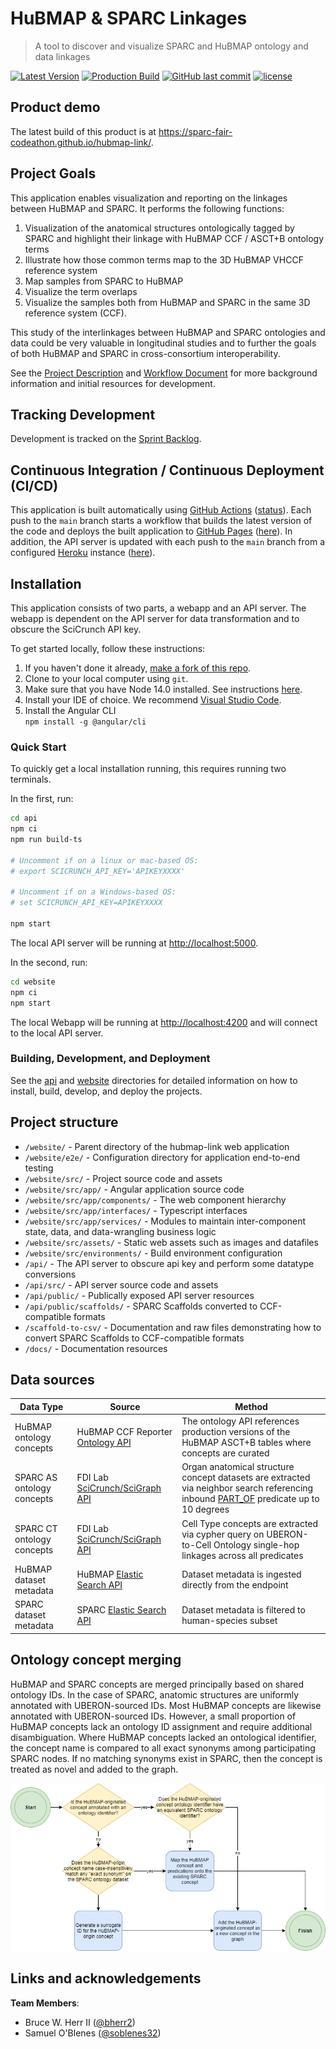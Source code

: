 # HuBMAP & SPARC Linkages

> A tool to discover and visualize SPARC and HuBMAP ontology and data linkages

[![Latest Version](https://img.shields.io/badge/Production%20Site-Live-brightgreen)](https://sparc-fair-codeathon.github.io/hubmap-link/)
[![Production Build](https://github.com/SPARC-FAIR-Codeathon/hubmap-link/actions/workflows/production-build.yml/badge.svg)](https://github.com/SPARC-FAIR-Codeathon/hubmap-link/actions/workflows/production-build.yml)
[![GitHub last commit](https://img.shields.io/github/last-commit/SPARC-FAIR-Codeathon/hubmap-link.svg)](https://github.com/SPARC-FAIR-Codeathon/hubmap-link/commits/main)
[![license](https://img.shields.io/github/license/mashape/apistatus.svg)](LICENSE)

## Product demo

The latest build of this product is at <https://sparc-fair-codeathon.github.io/hubmap-link/>.

## Project Goals

This application enables visualization and reporting on the linkages between HuBMAP and SPARC. It performs the following functions:

1) Visualization of the anatomical structures ontologically tagged by SPARC and highlight their linkage with HuBMAP CCF / ASCT+B ontology terms
2) Illustrate how those common terms map to the 3D HuBMAP VHCCF reference system
3) Map samples from SPARC to HuBMAP
4) Visualize the term overlaps
5) Visualize the samples both from HuBMAP and SPARC in the same 3D reference system (CCF).

This study of the interlinkages between HuBMAP and SPARC ontologies and data could be very valuable in longitudinal studies and to further the goals of both HuBMAP and SPARC in cross-consortium interoperability.

See the [Project Description](docs/DESCRIPTION.md) and [Workflow Document](docs/WORKFLOW.pdf) for more background information and initial resources for development.

## Tracking Development

Development is tracked on the [Sprint Backlog](https://github.com/SPARC-FAIR-Codeathon/hubmap-link/projects/1).

## Continuous Integration / Continuous Deployment (CI/CD)

This application is built automatically using [GitHub Actions](https://github.com/features/actions) ([status](https://github.com/SPARC-FAIR-Codeathon/hubmap-link/actions/workflows/production-build.yml)). Each push to the `main` branch starts a workflow that builds the latest version of the code and deploys the built application to [GitHub Pages](https://pages.github.com/) ([here](https://sparc-fair-codeathon.github.io/hubmap-link/)). In addition, the API server is updated with each push to the `main` branch from a configured [Heroku](https://www.heroku.com/nodejs) instance ([here](https://hubmap-link-api.herokuapp.com)).

## Installation

This application consists of two parts, a webapp and an API server. The webapp is dependent on the API server for data transformation and to obscure the SciCrunch API key.

To get started locally, follow these instructions:

1. If you haven't done it already, [make a fork of this repo](https://github.com/SPARC-FAIR-Codeathon/hubmap-link/fork).
1. Clone to your local computer using `git`.
1. Make sure that you have Node 14.0 installed. See instructions [here](https://nodejs.org/en/download/).
1. Install your IDE of choice. We recommend [Visual Studio Code](https://code.visualstudio.com/).
1. Install the Angular CLI \
    `npm install -g @angular/cli`

### Quick Start

To quickly get a local installation running, this requires running two terminals.

In the first, run:

```bash
cd api
npm ci
npm run build-ts

# Uncomment if on a linux or mac-based OS:  
# export SCICRUNCH_API_KEY='APIKEYXXXX'

# Uncomment if on a Windows-based OS:  
# set SCICRUNCH_API_KEY=APIKEYXXXX

npm start
```

The local API server will be running at <http://localhost:5000>.

In the second, run:

```bash
cd website
npm ci
npm start
```

The local Webapp will be running at <http://localhost:4200> and will connect to the local API server.

### Building, Development, and Deployment

See the [api](api/README.md) and [website](website/README.md) directories for detailed
information on how to install, build, develop, and deploy the projects.

## Project structure

* `/website/` - Parent directory of the hubmap-link web application
* `/website/e2e/` - Configuration directory for application end-to-end testing
* `/website/src/` - Project source code and assets
* `/website/src/app/` - Angular application source code 
* `/website/src/app/components/` - The web component hierarchy 
* `/website/src/app/interfaces/` - Typescript interfaces
* `/website/src/app/services/` - Modules to maintain inter-component state, data, and data-wrangling business logic
* `/website/src/assets/` - Static web assets such as images and datafiles
* `/website/src/environments/` - Build environment configuration
* `/api/` - The API server to obscure api key and perform some datatype conversions
* `/api/src/` - API server source code and assets
* `/api/public/` - Publically exposed API server resources
* `/api/public/scaffolds/` - SPARC Scaffolds converted to CCF-compatible formats
* `/scaffold-to-csv/` - Documentation and raw files demonstrating how to convert SPARC Scaffolds to CCF-compatible formats
* `/docs/` - Documentation resources

## Data sources

| Data Type | Source | Method |
| ----------- | ----------- | ----------- |
| HuBMAP ontology concepts | HuBMAP CCF Reporter [Ontology API](https://portal.hubmapconsortium.org/docs/apis) | The ontology API references production versions of the HuBMAP ASCT+B tables where concepts are curated |
| SPARC AS ontology concepts | FDI Lab [SciCrunch/SciGraph API](https://scicrunch.org/) | Organ anatomical structure concept datasets are extracted via neighbor search referencing inbound [PART_OF](http://www.ontobee.org/ontology/RO?iri=http://purl.obolibrary.org/obo/BFO_0000050) predicate up to 10 degrees |
| SPARC CT ontology concepts | FDI Lab [SciCrunch/SciGraph API](https://scicrunch.org/) | Cell Type concepts are extracted via cypher query on UBERON-to-Cell Ontology single-hop linkages across all predicates |
| HuBMAP dataset metadata | HuBMAP [Elastic Search API](https://smart-api.info/ui/7aaf02b838022d564da776b03f357158) | Dataset metadata is ingested directly from the endpoint |
| SPARC dataset metadata | SPARC [Elastic Search API](https://scicrunch.org/) | Dataset metadata is filtered to human-species subset |

## Ontology concept merging

HuBMAP and SPARC concepts are merged principally based on shared ontology IDs. In the case of SPARC, anatomic structures are uniformly annotated with UBERON-sourced IDs. Most HuBMAP concepts are likewise annotated with UBERON-sourced IDs. However, a small proportion of HuBMAP concepts lack an ontology ID assignment and require additional disambiguation. Where HuBMAP concepts lacked an ontological identifier, the concept name is compared to all exact synonyms among participating SPARC nodes. If no matching synonyms exist in SPARC, then the concept is treated as novel and added to the graph.

![alt text](./docs/HuBMAP_merge_workflow.png)


## Links and acknowledgements

**Team Members**:

* Bruce W. Herr II ([@bherr2](https://github.com/bherr2))
* Samuel O'Blenes ([@soblenes32](https://github.com/soblenes32))
